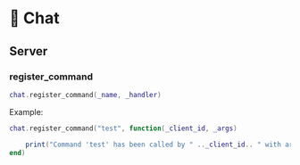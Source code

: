 # 💬 Chat

## Server

### register\_command

```lua
chat.register_command(_name, _handler)
```

Example:

```lua
chat.register_command("test", function(_client_id, _args)

    print("Command 'test' has been called by " .._client_id.. " with args ".._args)
end)
```
